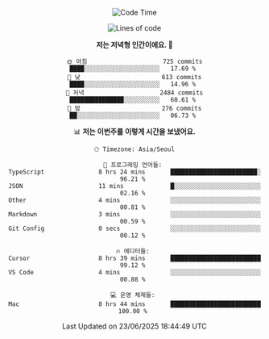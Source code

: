<div align='center'>
 
<!--START_SECTION:waka-->
![Code Time](http://img.shields.io/badge/Code%20Time-4%2C436%20hrs%2029%20mins-blue)

![Lines of code](https://img.shields.io/badge/%EC%A0%80%EB%8A%94%20%EC%97%AC%ED%83%9C%EA%B9%8C%EC%A7%80%20-1.8%20million%20%EC%A4%84%EC%9D%98%20%EC%BD%94%EB%93%9C%EB%A5%BC%20%EC%9E%91%EC%84%B1%ED%96%88%EC%96%B4%EC%9A%94.-blue)

**저는 저녁형 인간이에요. 🦉** 

```text
🌞 아침                     725 commits         ████░░░░░░░░░░░░░░░░░░░░░   17.69 % 
🌆 낮　                     613 commits         ████░░░░░░░░░░░░░░░░░░░░░   14.96 % 
🌃 저녁                     2484 commits        ███████████████░░░░░░░░░░   60.61 % 
🌙 밤　                     276 commits         ██░░░░░░░░░░░░░░░░░░░░░░░   06.73 % 
```


📊 **저는 이번주를 이렇게 시간을 보냈어요.** 

```text
🕑︎ Timezone: Asia/Seoul

💬 프로그래밍 언어들: 
TypeScript               8 hrs 24 mins       ████████████████████████░   96.21 % 
JSON                     11 mins             █░░░░░░░░░░░░░░░░░░░░░░░░   02.16 % 
Other                    4 mins              ░░░░░░░░░░░░░░░░░░░░░░░░░   00.81 % 
Markdown                 3 mins              ░░░░░░░░░░░░░░░░░░░░░░░░░   00.59 % 
Git Config               0 secs              ░░░░░░░░░░░░░░░░░░░░░░░░░   00.12 % 

🔥 에디터들: 
Cursor                   8 hrs 39 mins       █████████████████████████   99.12 % 
VS Code                  4 mins              ░░░░░░░░░░░░░░░░░░░░░░░░░   00.88 % 

💻 운영 체제들: 
Mac                      8 hrs 44 mins       █████████████████████████   100.00 % 
```


 Last Updated on 23/06/2025 18:44:49 UTC
<!--END_SECTION:waka-->
 </div>
<!---
Emewjin/Emewjin is a ✨ special ✨ repository because its `README.md` (this file) appears on your GitHub profile.
You can click the Preview link to take a look at your changes.
--->
